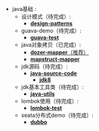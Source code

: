 * java基础 :
    * 设计模式（待完成）:
        * [**design-patterns**](design-patterns)
    * guava-demo（待完成）:
        * [**guava-test**](guava-test)
    * java对象拷贝（已完成）:
        * [**dozer-mapper**（推荐）](dozer-mapper)
        * [**mapstruct-mapper**](mapstruct-mapper)
    * jdk源码（待完成）:
        * [**java-source-code**](java-source-code)
            * [**jdk8**](java-source-code\java-8)
    * jdk基本工具类（待完成）:
        * [**java-utils**](java-utils)
    * lombok使用（待完成）:
        * [**lombok-test**](lombok-test)
    * seata分布式demo（待完成）:
        * [**dubbo**](seata-demo\dubbo)

